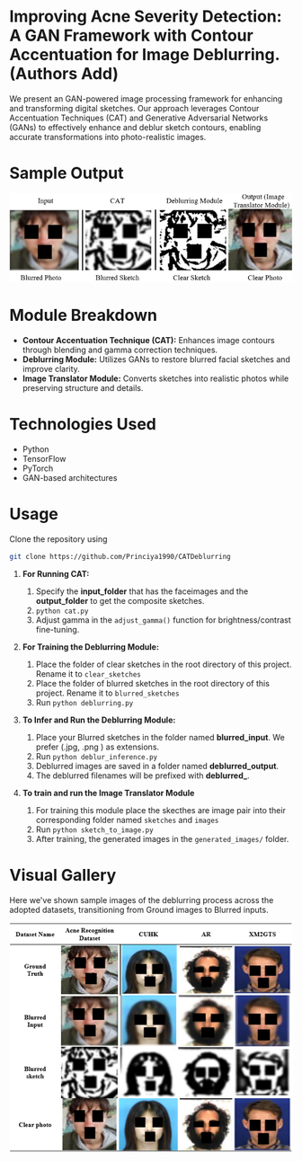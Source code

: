 # Improving Acne Severity Detection: A GAN Framework with Contour Accentuation for Image Deblurring. (Authors Add)
We present an GAN-powered image processing framework for enhancing and transforming digital sketches. Our approach  leverages Contour Accentuation Techniques (CAT) and Generative Adversarial Networks (GANs) to effectively enhance and deblur sketch contours, enabling accurate transformations into photo-realistic images.

# Sample Output

<img src="images/Sample Output.PNG" alt="Network Architecture" width="600">

# Module Breakdown
- **Contour Accentuation Technique (CAT):** Enhances image contours through blending and gamma correction techniques.
- **Deblurring Module:** Utilizes GANs to restore blurred facial sketches and improve clarity.
- **Image Translator Module:** Converts sketches into realistic photos while preserving structure and details. 

# Technologies Used
- Python
- TensorFlow
- PyTorch
- GAN-based architectures

# Usage
Clone the repository using 
```bash
git clone https://github.com/Princiya1990/CATDeblurring
```
1. **For Running CAT:**
   1. Specify the **input_folder** that has the faceimages and the **output_folder** to get the composite sketches.
   2. ```python cat.py```
   3. Adjust gamma in the ```adjust_gamma()``` function for brightness/contrast fine-tuning.
    
2. **For Training the Deblurring Module:**
   1. Place the folder of clear sketches in the root directory of this project. Rename it to ```clear_sketches```
   2. Place the folder of blurred sketches in the root directory of this project. Rename it to ```blurred_sketches```
   3. Run ```python deblurring.py```
   
3. **To Infer and Run the Deblurring Module:**
   1. Place your Blurred sketches in the folder named **blurred_input**. We prefer (.jpg, .png ) as extensions.
   2. Run ```python deblur_inference.py```
   3. Deblurred images are saved in a folder named **deblurred_output**.
   4. The deblurred filenames will be prefixed with **deblurred_**.
  
4. **To train and run the Image Translator Module**
   1. For training this module place the skecthes are image pair into their corresponding folder named ```sketches``` and ```images```
   2. Run ```python sketch_to_image.py```
   3. After training, the generated images in the ```generated_images/``` folder.

# Visual Gallery
Here we've shown sample images of the deblurring process across the adopted datasets, transitioning from Ground images to Blurred inputs.

<img src="images/gallery.PNG" alt="Network Architecture" width="600">

